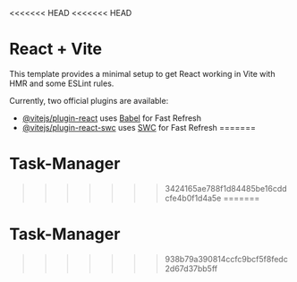 <<<<<<< HEAD
<<<<<<< HEAD
# React + Vite

This template provides a minimal setup to get React working in Vite with HMR and some ESLint rules.

Currently, two official plugins are available:

- [@vitejs/plugin-react](https://github.com/vitejs/vite-plugin-react/blob/main/packages/plugin-react/README.md) uses [Babel](https://babeljs.io/) for Fast Refresh
- [@vitejs/plugin-react-swc](https://github.com/vitejs/vite-plugin-react-swc) uses [SWC](https://swc.rs/) for Fast Refresh
=======
# Task-Manager
>>>>>>> 3424165ae788f1d84485be16cddcfe4b0f1d4a5e
=======
# Task-Manager
>>>>>>> 938b79a390814ccfc9bcf5f8fedc2d67d37bb5ff
